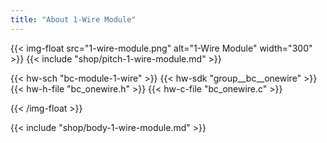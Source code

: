 ```yaml
---
title: "About 1-Wire Module"
---
```


{{< img-float src="1-wire-module.png" alt="1-Wire Module" width="300" >}}
{{< include "shop/pitch-1-wire-module.md" >}}

{{< hw-sch "bc-module-1-wire" >}}
{{< hw-sdk "group__bc__onewire" >}}
{{< hw-h-file "bc_onewire.h" >}}
{{< hw-c-file "bc_onewire.c" >}}

{{< /img-float >}}

{{< include "shop/body-1-wire-module.md" >}}
